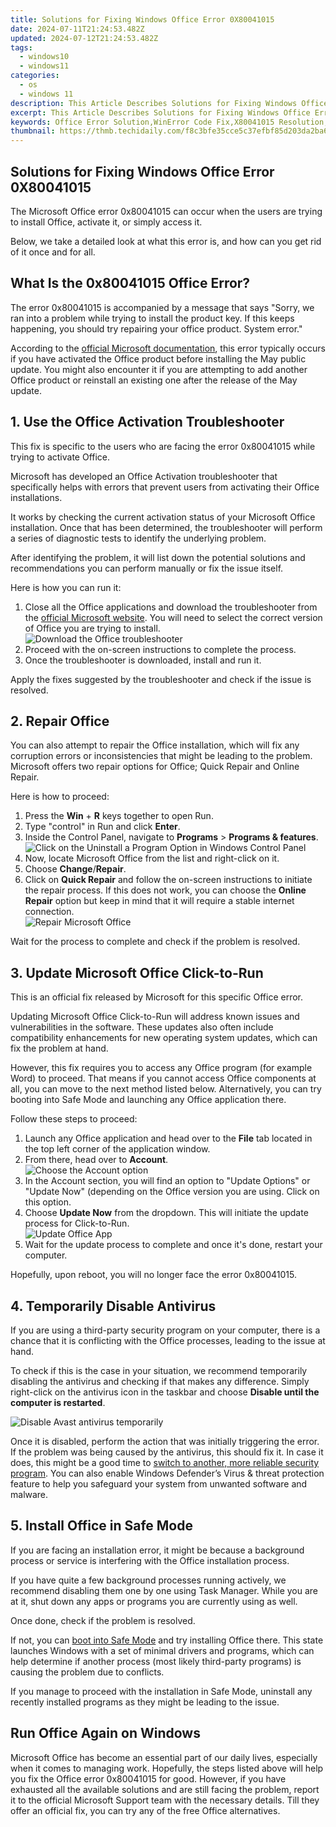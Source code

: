 ```yaml
---
title: Solutions for Fixing Windows Office Error 0X80041015
date: 2024-07-11T21:24:53.482Z
updated: 2024-07-12T21:24:53.482Z
tags:
  - windows10
  - windows11
categories:
  - os
  - windows 11
description: This Article Describes Solutions for Fixing Windows Office Error 0X80041015
excerpt: This Article Describes Solutions for Fixing Windows Office Error 0X80041015
keywords: Office Error Solution,WinError Code Fix,X80041015 Resolution,Office Repair Guide,OS OX Error Remedy,Office Error Troubleshooting,Windows Office 0X Issue
thumbnail: https://thmb.techidaily.com/f8c3bfe35cce5c37efbf85d203da2ba6c70ae952a01231a15536e05f0907b970.png
---
```


## Solutions for Fixing Windows Office Error 0X80041015

 The Microsoft Office error 0x80041015 can occur when the users are trying to install Office, activate it, or simply access it.

 Below, we take a detailed look at what this error is, and how can you get rid of it once and for all.

## What Is the 0x80041015 Office Error?

 The error 0x80041015 is accompanied by a message that says "Sorry, we ran into a problem while trying to install the product key. If this keeps happening, you should try repairing your office product. System error."

 According to the [official Microsoft documentation](https://learn.microsoft.com/en-us/office/troubleshoot/office-suite-issues/0x80041015-start-office-program), this error typically occurs if you have activated the Office product before installing the May public update. You might also encounter it if you are attempting to add another Office product or reinstall an existing one after the release of the May update.

## 1\. Use the Office Activation Troubleshooter

 This fix is specific to the users who are facing the error 0x80041015 while trying to activate Office.

 Microsoft has developed an Office Activation troubleshooter that specifically helps with errors that prevent users from activating their Office installations.

 It works by checking the current activation status of your Microsoft Office installation. Once that has been determined, the troubleshooter will perform a series of diagnostic tests to identify the underlying problem.

 After identifying the problem, it will list down the potential solutions and recommendations you can perform manually or fix the issue itself.

 Here is how you can run it:

1. Close all the Office applications and download the troubleshooter from the [official Microsoft website](https://support.microsoft.com/en-gb/office/unlicensed-product-and-activation-errors-in-office-0d23d3c0-c19c-4b2f-9845-5344fedc4380). You will need to select the correct version of Office you are trying to install.  
![Download the Office troubleshooter](https://static1.makeuseofimages.com/wordpress/wp-content/uploads/2023/06/download-office-troubleshooter.jpg)
2. Proceed with the on-screen instructions to complete the process.
3. Once the troubleshooter is downloaded, install and run it.

 Apply the fixes suggested by the troubleshooter and check if the issue is resolved.

## 2\. Repair Office

 You can also attempt to repair the Office installation, which will fix any corruption errors or inconsistencies that might be leading to the problem. Microsoft offers two repair options for Office; Quick Repair and Online Repair.

 Here is how to proceed:

1. Press the **Win** \+ **R** keys together to open Run.
2. Type "control" in Run and click **Enter**.
3. Inside the Control Panel, navigate to **Programs** \> **Programs & features**.  
![Click on the Uninstall a Program Option in Windows Control Panel](https://static1.makeuseofimages.com/wordpress/wp-content/uploads/2023/05/13-click-on-the-uninstall-a-program-option-in-windows-control-panel.jpg)
4. Now, locate Microsoft Office from the list and right-click on it.
5. Choose **Change**/**Repair**.
6. Click on **Quick Repair** and follow the on-screen instructions to initiate the repair process. If this does not work, you can choose the **Online Repair** option but keep in mind that it will require a stable internet connection.  
![Repair Microsoft Office](https://static1.makeuseofimages.com/wordpress/wp-content/uploads/2023/02/repair-microsoft-office.jpg)

 Wait for the process to complete and check if the problem is resolved.

## 3\. Update Microsoft Office Click-to-Run

 This is an official fix released by Microsoft for this specific Office error.

 Updating Microsoft Office Click-to-Run will address known issues and vulnerabilities in the software. These updates also often include compatibility enhancements for new operating system updates, which can fix the problem at hand.

 However, this fix requires you to access any Office program (for example Word) to proceed. That means if you cannot access Office components at all, you can move to the next method listed below. Alternatively, you can try booting into Safe Mode and launching any Office application there.

 Follow these steps to proceed:

1. Launch any Office application and head over to the **File** tab located in the top left corner of the application window.
2. From there, head over to **Account**.  
![Choose the Account option](https://static1.makeuseofimages.com/wordpress/wp-content/uploads/2023/06/account-option.jpg)
3. In the Account section, you will find an option to "Update Options" or "Update Now" (depending on the Office version you are using. Click on this option.
4. Choose **Update Now** from the dropdown. This will initiate the update process for Click-to-Run.  
![Update Office App](https://static1.makeuseofimages.com/wordpress/wp-content/uploads/2022/10/Update-Office-App.jpg)
5. Wait for the update process to complete and once it's done, restart your computer.

 Hopefully, upon reboot, you will no longer face the error 0x80041015\.

## 4\. Temporarily Disable Antivirus

 If you are using a third-party security program on your computer, there is a chance that it is conflicting with the Office processes, leading to the issue at hand.

 To check if this is the case in your situation, we recommend temporarily disabling the antivirus and checking if that makes any difference. Simply right-click on the antivirus icon in the taskbar and choose **Disable until the computer is restarted**.

![Disable Avast antivirus temporarily](https://static1.makeuseofimages.com/wordpress/wp-content/uploads/2022/07/disable-avast.jpg)

 Once it is disabled, perform the action that was initially triggering the error. If the problem was being caused by the antivirus, this should fix it. In case it does, this might be a good time to [switch to another, more reliable security program](https://www.makeuseof.com/windows-11-antivirus-apps/). You can also enable Windows Defender’s Virus & threat protection feature to help you safeguard your system from unwanted software and malware.

## 5\. Install Office in Safe Mode

 If you are facing an installation error, it might be because a background process or service is interfering with the Office installation process.

 If you have quite a few background processes running actively, we recommend disabling them one by one using Task Manager. While you are at it, shut down any apps or programs you are currently using as well.

 Once done, check if the problem is resolved.

 If not, you can [boot into Safe Mode](https://www.makeuseof.com/windows-11-boot-safe-mode/) and try installing Office there. This state launches Windows with a set of minimal drivers and programs, which can help determine if another process (most likely third-party programs) is causing the problem due to conflicts.

 If you manage to proceed with the installation in Safe Mode, uninstall any recently installed programs as they might be leading to the issue.

## Run Office Again on Windows

 Microsoft Office has become an essential part of our daily lives, especially when it comes to managing work. Hopefully, the steps listed above will help you fix the Office error 0x80041015 for good. However, if you have exhausted all the available solutions and are still facing the problem, report it to the official Microsoft Support team with the necessary details. Till they offer an official fix, you can try any of the free Office alternatives.



<ins class="adsbygoogle"
      style="display:block"
      data-ad-client="ca-pub-7571918770474297"
      data-ad-slot="8358498916"
      data-ad-format="auto"
      data-full-width-responsive="true"></ins>

